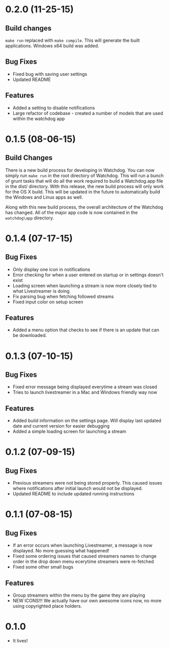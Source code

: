 # 0.2.0 (11-25-15)

## Build changes

`make run` replaced with `make compile`. This will generate the built applications. Windows x64 build was added.

## Bug Fixes

- Fixed bug with saving user settings
- Updated README

## Features

- Added a setting to disable notifications
- Large refactor of codebase - created a number of models that are used within the watchdog app


# 0.1.5 (08-06-15)

## Build Changes

There is a new build process for developing in Watchdog. You can now simply run `make run` in the root directory of Watchdog. This will run a bunch of grunt tasks that will do all the work required to build a Watchdog.app file in the dist/ directory. With this release, the new build process will only work for the OS X build. This will be updated in the future to automatically build the Windows and Linux apps as well.

Along with this new build process, the overall architecture of the Watchdog has changed. All of the major app code is now contained in the `watchdog\app` directory.

# 0.1.4 (07-17-15)

## Bug Fixes

- Only display one icon in notifications
- Error checking for when a user entered on startup or in settings doesn't exist
- Loading screen when launching a stream is now more closely tied to what Livestreamer is doing
- Fix parsing bug when fetching followed streams
- Fixed input color on setup screen

## Features

- Added a menu option that checks to see if there is an update that can be downloaded.


# 0.1.3 (07-10-15)

## Bug Fixes

- Fixed error message being displayed everytime a stream was closed
- Tries to launch livestreamer in a Mac and Windows friendly way now

## Features

- Added build information on the settings page. Will display last updated date and current version for easier debugging
- Added a simple loading screen for launching a stream

# 0.1.2 (07-09-15)

## Bug Fixes

- Previous streamers were not being stored properly. This caused issues where notifications after initial launch would not be displayed.
- Updated README to include updated running instructions

# 0.1.1 (07-08-15)

## Bug Fixes

- If an error occurs when launching Livestreamer, a message is now displayed. No more guessing what happened!
- Fixed some ordering issues that caused streamers names to change order in the drop down menu ecerytime streamers were re-fetched
- Fixed some other small bugs

## Features

- Group streamers within the menu by the game they are playing
- NEW ICONS!!! We actually have our own awesome icons now, no more using copyrighted place holders.

# 0.1.0

- It lives!


